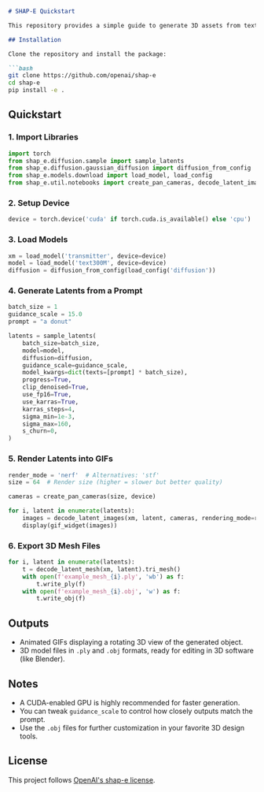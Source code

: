 ```markdown
# SHAP-E Quickstart

This repository provides a simple guide to generate 3D assets from text prompts using [OpenAI's SHAP-E](https://github.com/openai/shap-e).

## Installation

Clone the repository and install the package:

```bash
git clone https://github.com/openai/shap-e
cd shap-e
pip install -e .
```

## Quickstart

### 1. Import Libraries

```python
import torch
from shap_e.diffusion.sample import sample_latents
from shap_e.diffusion.gaussian_diffusion import diffusion_from_config
from shap_e.models.download import load_model, load_config
from shap_e.util.notebooks import create_pan_cameras, decode_latent_images, gif_widget, decode_latent_mesh
```

### 2. Setup Device

```python
device = torch.device('cuda' if torch.cuda.is_available() else 'cpu')
```

### 3. Load Models

```python
xm = load_model('transmitter', device=device)
model = load_model('text300M', device=device)
diffusion = diffusion_from_config(load_config('diffusion'))
```

### 4. Generate Latents from a Prompt

```python
batch_size = 1
guidance_scale = 15.0
prompt = "a donut"

latents = sample_latents(
    batch_size=batch_size,
    model=model,
    diffusion=diffusion,
    guidance_scale=guidance_scale,
    model_kwargs=dict(texts=[prompt] * batch_size),
    progress=True,
    clip_denoised=True,
    use_fp16=True,
    use_karras=True,
    karras_steps=4,
    sigma_min=1e-3,
    sigma_max=160,
    s_churn=0,
)
```

### 5. Render Latents into GIFs

```python
render_mode = 'nerf'  # Alternatives: 'stf'
size = 64  # Render size (higher = slower but better quality)

cameras = create_pan_cameras(size, device)

for i, latent in enumerate(latents):
    images = decode_latent_images(xm, latent, cameras, rendering_mode=render_mode)
    display(gif_widget(images))
```

### 6. Export 3D Mesh Files

```python
for i, latent in enumerate(latents):
    t = decode_latent_mesh(xm, latent).tri_mesh()
    with open(f'example_mesh_{i}.ply', 'wb') as f:
        t.write_ply(f)
    with open(f'example_mesh_{i}.obj', 'w') as f:
        t.write_obj(f)
```

## Outputs

- Animated GIFs displaying a rotating 3D view of the generated object.
- 3D model files in `.ply` and `.obj` formats, ready for editing in 3D software (like Blender).

## Notes

- A CUDA-enabled GPU is highly recommended for faster generation.
- You can tweak `guidance_scale` to control how closely outputs match the prompt.
- Use the `.obj` files for further customization in your favorite 3D design tools.

## License

This project follows [OpenAI's shap-e license](https://github.com/openai/shap-e/blob/main/LICENSE).
```
